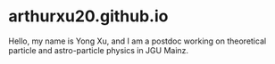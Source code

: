 # arthurxu20.github.io

Hello, my name is Yong Xu, and I am a postdoc working on theoretical particle and astro-particle physics in JGU Mainz.
